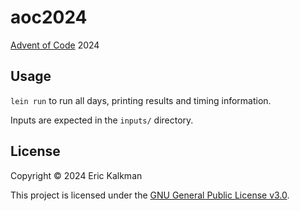 # aoc2024

[Advent of Code](https://adventofcode.com) 2024


## Usage

`lein run` to run all days, printing results and timing information.

Inputs are expected in the `inputs/` directory.

## License

Copyright &copy; 2024 Eric Kalkman

This project is licensed under the [GNU General Public License v3.0][license].

[license]: https://choosealicense.com/licenses/gpl-3.0
